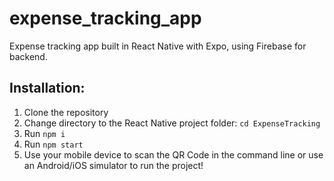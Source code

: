 # expense_tracking_app
Expense tracking app built in React Native with Expo, using Firebase for backend.

## Installation:
  1. Clone the repository
  2. Change directory to the React Native project folder: `cd ExpenseTracking`
  3. Run `npm i`
  4. Run `npm start`
  5. Use your mobile device to scan the QR Code in the command line or use an Android/iOS simulator to run the project!
